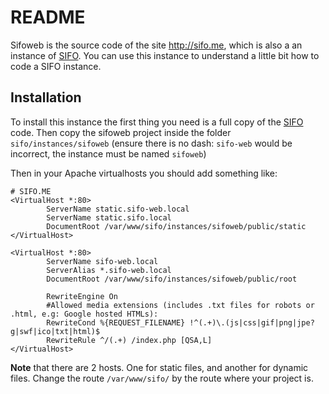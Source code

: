 README
======
Sifoweb is the source code of the site <http://sifo.me>, which is also a an
instance of [SIFO]. You can use this instance to understand a little bit how to
code a SIFO instance.

 [SIFO]: https://github.com/alombarte/SIFO

Installation
------------
To install this instance the first thing you need is a full copy of the [SIFO]
code. Then copy the sifoweb project inside the folder `sifo/instances/sifoweb`
(ensure there is no dash: `sifo-web` would be incorrect, the instance must be named `sifoweb`)

Then in your Apache virtualhosts you should add something like:

	# SIFO.ME
	<VirtualHost *:80>
			ServerName static.sifo-web.local
			ServerName static.sifo.local
			DocumentRoot /var/www/sifo/instances/sifoweb/public/static
	</VirtualHost>

	<VirtualHost *:80>
			ServerName sifo-web.local
			ServerAlias *.sifo-web.local
			DocumentRoot /var/www/sifo/instances/sifoweb/public/root

			RewriteEngine On
			#Allowed media extensions (includes .txt files for robots or .html, e.g: Google hosted HTMLs):
			RewriteCond %{REQUEST_FILENAME} !^(.+)\.(js|css|gif|png|jpe?g|swf|ico|txt|html)$
			RewriteRule ^/(.+) /index.php [QSA,L]
	</VirtualHost>

**Note** that there are 2 hosts. One for static files, and another for dynamic files.
Change the route `/var/www/sifo/` by the route where your project is.